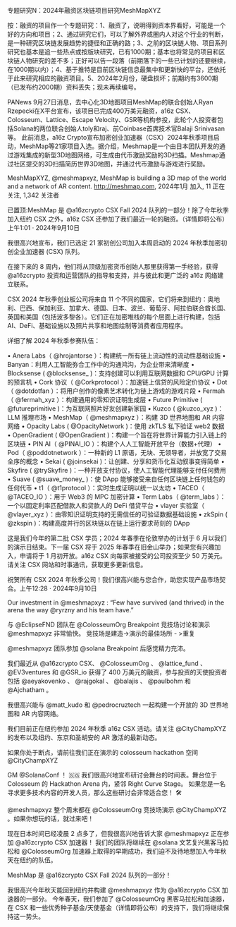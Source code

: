 专题研究N：2024年融资区块链项目研究MeshMapXYZ



按：融资的项目作一个专题研究：1、融资了，说明得到资本界看好，可能是一个好的方向和项目；2、通过研究它们，可以了解外界或圈内人对这个行业的判断，是一种研究区块链发展趋势的捷径和正确的路；3、之前的区块链人物、项目系列研究也基本是追一些热点或按版块研究，已有1000期；基本也将常见的项目和区块链人物研究的差不多；正好可以告一段落（前期落下的一些已计划的还要继续，在1000期以内）；4、基于推特是目前区块链信息最集中和更新快的平台，还依托于此来研究相应的融资项目。5、2024年2月份，硬盘损坏；前期约有3600期（已发布约2000期）资料丢失；现未再续编号。

PANews 9月27日消息，去中心化3D地图项目MeshMap的联合创始人Ryan Rzepecki在X平台宣布，该项目已完成400万美元融资，a16z CSX、Colosseum、Lattice、Escape Velocity、GSR等机构参投，此轮个人投资者包括Solana的两位联合创始人toly和raj、前Coinbase首席技术官Balaji Srinivasan等。
此前消息，a16z Crypto宣布加密创业加速器（CSX）2024年秋季项目启动，MeshMap等21家项目入选。据介绍，Meshmap是一个由日本团队开发的通过游戏集成的新型3D地图网络，可生成由代币激励奖励的3D扫描。Meshmap通过社区提交的3D扫描简历世界3D地图，并通过代币激励与游戏进行奖励。

MeshMapXYZ,
@meshmapxyz,
MeshMap is building a 3D map of the world and a network of AR content. http://meshmap.com,
2024年1月 加入,
11 正在关注,
1,342 关注者


已置顶:MeshMap 是
@a16zcrypto
 CSX Fall 2024 队列的一部分！除了今年秋季加入纽约 CSX 之外，a16z CSX 还参加了我们最近一轮的融资。（详情即将公布）上午1:01 · 2024年9月10日

我很高兴地宣布，我们已选定 21 家初创公司加入本周启动的 2024 年秋季加密初创企业加速器 (CSX) 队列。

在接下来的 8 周内，他们将从顶级加密货币创始人那里获得第一手经验，获得
@a16zcrypto
投资和运营团队的指导和支持，并与彼此和更广泛的 a16z 网络建立联系。

CSX 2024 年秋季创业板公司将来自 11 个不同的国家，它们将来到纽约：奥地利、巴西、保加利亚、加拿大、德国、日本、波兰、葡萄牙、阿拉伯联合酋长国、英国和美国（包括波多黎各）。它们正在加密堆栈的每个层面上进行构建，包括 AI、DeFi、基础设施以及照片共享和地图绘制等消费者应用程序。

详细了解 2024 年秋季参赛队伍：

• Anera Labs（ 
@hrojantorse
 ）：构建统一所有链上流动性的流动性基础设施
• Banyan：利用人工智能弥合工作中的沟通鸿沟，为企业带来清晰度
• Blocksense ( 
@blocksense_
 )：支持创建可以利用互联网数据和 CPU/GPU 计算的预言机
• Cork 协议（ 
@Corkprotocol
 ）：加速链上信贷的风险定价协议
• Dot（ 
@dotdotfan
 ）：将用户创作的像素艺术转化为链上游戏的游戏片段
• Fermah（ 
@fermah_xyz
 ）：构建通用的零知识证明生成层
• Future Primitive ( 
@futureprimitive
 )：为互联网照片好友创建新家园
• Kuzco ( 
@kuzco_xyz
 )：LLM 推理市场
• MeshMap（ 
@meshmapxyz
 ）：构建 3D 世界地图和 AR 内容网络
• Opacity Labs ( 
@OpacityNetwork
 )：使用 zkTLS 私下验证 web2 数据
• OpenGradient ( 
@OpenGradient
 )：构建一个旨在将世界计算能力引入链上的区块链
• PIN AI（ 
@PINAI_IO
 ）：构建个人人工智能开放平台（数据+代理）
• Pod（ 
@poddotnetwork
 ）：一种新的 L1 原语，无块、无领导者，并放宽了交易全序的概念
• Sekai ( 
@joinsekai
 )：让创建、分享和货币化互动叙事变得简单
• Skyfire ( 
@trySkyfire
 )：一种开放支付协议，使人工智能代理能够支付任何费用
• Suave ( 
@suave_money_
 )：使 DApp 能够接受来自任何区块链上任何钱包的任何代币
• t1（ 
@t1protocol
 ）：实时生成证明以统一以太坊
• TACEO（ 
@TACEO_IO
 ）：用于 Web3 的 MPC 加密计算
• Term Labs（ 
@term_labs
 ）：一个以固定利率匹配借款人和贷款人的 DeFi 借贷平台
• vlayer 实验室（ 
@vlayer_xyz
 ）：由零知识证明支持的无需信任的可验证数据基础设施
• zkSpin ( 
@zkspin
 )：构建高度并行的区块链以在链上运行要求苛刻的 DApp

这是我们今年的第二批 CSX 学员；2024 年春季在伦敦举办的计划于 6 月以我们的演示日结束。下一届 CSX 将于 2025 年春季在旧金山举办；如果您有兴趣加入，申请将于 1 月初开放。a16z CSX 向每家被接受的公司投资至少 50 万美元。请关注 CSX 网站和时事通讯，获取更多更新信息。

祝贺所有 CSX 2024 年秋季公司！我们很高兴能与您合作，助您实现产品市场契合。上午12:28 · 2024年9月10日

Our investment in 
@meshmapxyz
: 
“Few have survived (and thrived) in the arena the way 
@ryrzny
 and his team have.”

与
@EclipseFND
团队在
@ColosseumOrg
 Breakpoint 竞技场讨论和演示
@meshmapxyz
非常愉快。
竞技场是建造->演示的最佳场所 - >重复

@meshmapxyz
团队参加
@solana
 Breakpoint 后感觉精力充沛。

我们最近从
@a16zcrypto
 CSX、 
@ColosseumOrg
 、 
@lattice_fund
 、 
@EV3ventures
和
@GSR_io
获得了 400 万美元的融资，参与投资的天使投资者包括
@aeyakovenko
 、 
@rajgokal
 、 
@balajis
 、 
@paulbohm
和
@Ajchatham
 。

我很高兴能与
@matt_kudo
和
@pedrocruztech
一起构建一个开放的 3D 世界地图和 AR 内容网络。

我们目前正在纽约参加 2024 年秋季 a16z CSX 活动。请关注
@CityChampXYZ
的发布以及纽约、东京和圣胡安的 AR 激活的最新动态。

如果你处于断点，请前往我们正在演示的 colosseum hackathon 空间
@CityChampXYZ

GM 
@SolanaConf
 ！ 🇸🇬
我们很高兴地宣布研讨会舞台的时间表。舞台位于 Colosseum 的 Hackathon Arena 内，紧邻 Right Curve Stage。
如果您是一名寻求更多技术内容的开发人员，那么这些研讨会非常适合您！ 🛠️

@meshmapxyz
整个周末都在
@ColosseumOrg
竞技场演示
@CityChampXYZ
 。如果你想玩的话，就过来吧！

现在日本时间已经凌晨 2 点多了，但我很高兴地告诉大家
@meshmapxyz
正在参加
@a16zcrypto
 CSX 加速器！
我们的团队将继续在
@solana
文艺复兴黑客马拉松和
@ColosseumOrg
加速器上取得的早期成功，我们迫不及待地想加入今年秋天在纽约的队伍。

MeshMap 是
@a16zcrypto
 CSX Fall 2024 队列的一部分！

我很高兴今年秋天能回到纽约并构建
@meshmapxyz
作为
@a16zcrypto
 CSX 加速器的一部分。
今年春天，我们参加了
@ColosseumOrg
黑客马拉松和加速器，在 CSX 和一些优秀种子基金/天使基金（详情即将公布）的支持下，我们将继续保持这一势头。

